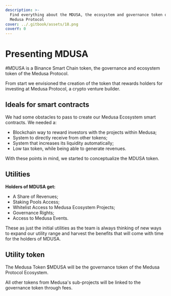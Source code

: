 ```yaml
---
description: >-
  Find everything about the MDUSA, the ecosystem and governance token of the
  Medusa Protocol
cover: ../.gitbook/assets/18.png
coverY: 0
---
```


# Presenting MDUSA

\#MDUSA is a Binance Smart Chain token, the governance and ecosystem token of the Medusa Protocol.&#x20;

From start we envisioned the creation of the token that rewards holders for investing at Medusa Protocol, a crypto venture builder.&#x20;

## Ideals for smart contracts

We had some obstacles to pass to create our Medusa Ecosystem smart contracts. We needed a:

* Blockchain way to reward investors with the projects within Medusa;
* System to directly receive from other tokens;
* System that increases its liquidity automatically;
* Low tax token, while being able to generate revenues.

With these points in mind, we started to conceptualize the MDUSA token.&#x20;

## Utilities

**Holders of MDUSA get:**

* A Share of Revenues;
* Staking Pools Access;
* Whitelist Access to Medusa Ecosystem Projects;
* Governance Rights;
* Access to Medusa Events.

These as just the initial utilities as the team is always thinking of new ways to expand our utility range and harvest the benefits that will come with time for the holders of MDUSA.

## Utility token

The Medusa Token $MDUSA will be the governance token of the Medusa Protocol Ecosystem.&#x20;

All other tokens from Medusa's sub-projects will be linked to the governance token through fees.

